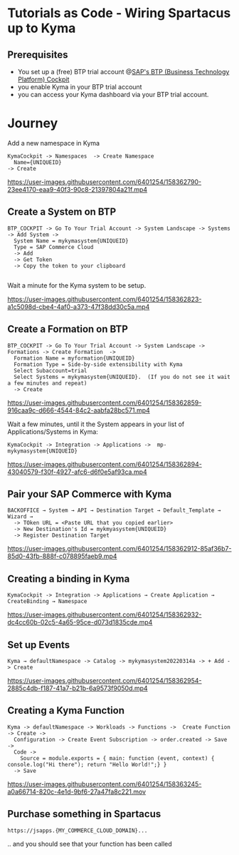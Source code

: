 # Tutorials as Code - Wiring Spartacus up to Kyma

## Prerequisites

* You set up a (free) BTP trial account @[SAP&#39;s BTP (Business Technology Platform) Cockpit](https://account.hanatrial.ondemand.com) 
* you enable Kyma in your BTP trial account
* you can access your Kyma dashboard via your BTP trial account.

# Journey

Add a new namespace in Kyma

```clickpath:AddKymaNamespace
KymaCockpit -> Namespaces  -> Create Namespace 
  Name={UNIQUEID} 
-> Create
```

https://user-images.githubusercontent.com/6401254/158362790-23ee4170-eaa9-40f3-90c8-21397804a21f.mp4

## Create a System on BTP

```clickpath:CreateBTPSystem
BTP_COCKPIT -> Go To Your Trial Account -> System Landscape -> Systems -> Add System -> 
  System Name = mykymasystem{UNIQUEID}
  Type = SAP Commerce Cloud
  -> Add
  -> Get Token
  -> Copy the token to your clipboard
  
```

Wait a minute for the Kyma system to be setup.  

https://user-images.githubusercontent.com/6401254/158362823-a1c5098d-cbe4-4af0-a373-47f38dd30c5a.mp4

## Create a Formation on BTP

```clickpath:CreateBTPFormation
BTP_COCKPIT -> Go To Your Trial Account -> System Landscape -> Formations -> Create Formation  -> 
  Formation Name = myformation{UNIQUEID}
  Formation Type = Side-by-side extensibility with Kyma
  Select Subaccount=trial
  Select Systems = mykymasystem{UNIQUEID}.  (If you do not see it wait a few minutes and repeat)
  -> Create
```

https://user-images.githubusercontent.com/6401254/158362859-916caa9c-d666-4544-84c2-aabfa28bc571.mp4

Wait a few minutes, until it the System appears in your list of Applications/Systems in Kyma:

```clickpath:ConfirmSystemAppearsInKyma
KymaCockpit -> Integration -> Applications ->  mp-mykymasystem{UNIQUEID}
```

https://user-images.githubusercontent.com/6401254/158362894-43040579-f30f-4927-afc6-d6f0e5af93ca.mp4

## Pair your SAP Commerce with Kyma

```clickpath:PairBackoffice
BACKOFFICE → System → API → Destination Target → Default_Template → Wizard →
  -> TOken URL = <Paste URL that you copied earlier>
  -> New Destination's Id = mykmyasystem{UNIQUEID}
  -> Register Destination Target
```

https://user-images.githubusercontent.com/6401254/158362912-85af36b7-85d0-43fb-888f-c078895faeb9.mp4

## Creating a binding in Kyma

```clickpath:createKymaBinding
KymaCockpit -> Integration -> Applications → Create Application → CreateBinding → Namespace
```

https://user-images.githubusercontent.com/6401254/158362932-dc4cc60b-02c5-4a65-95ce-d073d1835cde.mp4

## Set up Events

```clickpath:setUpEventsInKyma
Kyma → defaultNamespace -> Catalog -> mykymasystem20220314a -> + Add -> Create
```

https://user-images.githubusercontent.com/6401254/158362954-2885c4db-f187-41a7-b21b-6a9573f9050d.mp4

## Creating a Kyma Function

```clickpath:createKymaFunction
Kyma -> defaultNamespace -> Workloads -> Functions ->  Create Function -> Create -> 
  Configuration -> Create Event Subscription -> order.created -> Save -> 
  Code ->
    Source = module.exports = { main: function (event, context) { console.log("Hi there"); return "Hello World!";} }
  -> Save
```

https://user-images.githubusercontent.com/6401254/158363245-a0a66714-820c-4e1d-9bf6-27a47fa8c221.mov

## Purchase something in Spartacus

```clickpath:MakeFirstPurchaseWithVisa4444333322221111
https://jsapps.{MY_COMMERCE_CLOUD_DOMAIN}...
```

.. and you should see that your function has been called
